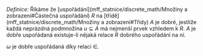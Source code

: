 *Definice:* Říkáme že [uspořádání](mff_statnice/discrete_math/Množiny a zobrazení#Částečná uspořádání) $R$ na [třídě](mff_statnice/discrete_math/Množiny a zobrazení#Třídy) $A$ je dobré, jestliže každá neprázdná podmnožina $u \subseteq A$ má nejmenší prvek vzhledem k $R$. $A$ je dobře uspořádaná existuje-li nějaká relace $R$ dobrého uspořádání na ní.

$\omega$ je dobře uspořádaná díky relaci $\in$.